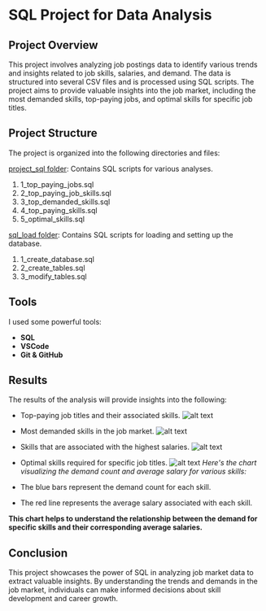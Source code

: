 # SQL Project for Data Analysis
## Project Overview
This project involves analyzing job postings data to identify various trends and insights related to job skills, salaries, and demand. The data is structured into several CSV files and is processed using SQL scripts. The project aims to provide valuable insights into the job market, including the most demanded skills, top-paying jobs, and optimal skills for specific job titles.

## Project Structure
The project is organized into the following directories and files:

[project_sql folder](/project_sql/): Contains SQL scripts for various analyses.
1. 1_top_paying_jobs.sql 
2. 2_top_paying_job_skills.sql
3. 3_top_demanded_skills.sql
4. 4_top_paying_skills.sql
5. 5_optimal_skills.sql

[sql_load folder](/sql_load/): Contains SQL scripts for loading and setting up the database.
1. 1_create_database.sql
2. 2_create_tables.sql
3. 3_modify_tables.sql

## Tools
I used some powerful tools:
- **SQL**
- **VSCode**
- **Git & GitHub**

## Results
The results of the analysis will provide insights into the following:

- Top-paying job titles and their associated skills.
![alt text](image-1.png)
- Most demanded skills in the job market.
![alt text](image-4.png)
- Skills that are associated with the highest salaries.
![alt text](image-7.png)
- Optimal skills required for specific job titles.
![alt text](image-5.png)
*Here's the chart visualizing the demand count and average salary for various skills:*

- The blue bars represent the demand count for each skill.
- The red line represents the average salary associated with each skill.

**This chart helps to understand the relationship between the demand for specific skills and their corresponding average salaries.**

## Conclusion
This project showcases the power of SQL in analyzing job market data to extract valuable insights. By understanding the trends and demands in the job market, individuals can make informed decisions about skill development and career growth.












